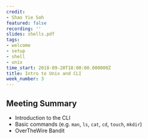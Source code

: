 ```yaml
---
credit:
- Shao Yie Soh
featured: false
recording: ''
slides: shells.pdf
tags:
- welcome
- setup
- shell
- unix
time_start: 2018-09-20T18:00:00.000000Z
title: Intro to Unix and CLI
week_number: 3
---
```

## Meeting Summary
- Introduction to the CLI
- Basic commands (e.g. `man`, `ls`, `cat`, `cd`, `touch`, `mkdir`)
- OverTheWire Bandit